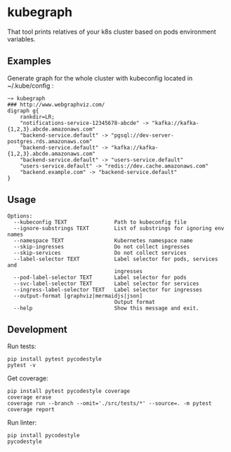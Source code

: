 # kubegraph
That tool prints relatives of your k8s cluster based on pods environment variables.

## Examples
Generate graph for the whole cluster with kubeconfig located in ~/.kube/config :
```
~» kubegraph
### http://www.webgraphviz.com/
digraph g{
    rankdir=LR;
    "notifications-service-12345678-abcde" -> "kafka://kafka-{1,2,3}.abcde.amazonaws.com"
    "backend-service.default" -> "pgsql://dev-server-postgres.rds.amazonaws.com"
    "backend-service.default" -> "kafka://kafka-{1,2,3}.abcde.amazonaws.com"
    "backend-service.default" -> "users-service.default"
    "users-service.default" -> "redis://dev.cache.amazonaws.com"
    "backend.example.com" -> "backend-service.default"
}
```

## Usage
```
Options:
  --kubeconfig TEXT               Path to kubeconfig file
  --ignore-substrings TEXT        List of substrings for ignoring env names
  --namespace TEXT                Kubernetes namespace name
  --skip-ingresses                Do not collect ingresses
  --skip-services                 Do not collect services
  --label-selector TEXT           Label selector for pods, services and
                                  ingresses
  --pod-label-selector TEXT       Label selector for pods
  --svc-label-selector TEXT       Label selector for services
  --ingress-label-selector TEXT   Label selector for ingresses
  --output-format [graphviz|mermaidjs|json]
                                  Output format
  --help                          Show this message and exit.
```

## Development
Run tests:
```
pip install pytest pycodestyle
pytest -v
```
Get coverage:
```
pip install pytest pycodestyle coverage
coverage erase
coverage run --branch --omit='./src/tests/*' --source=. -m pytest
coverage report
```
Run linter:
```
pip install pycodestyle
pycodestyle
```
